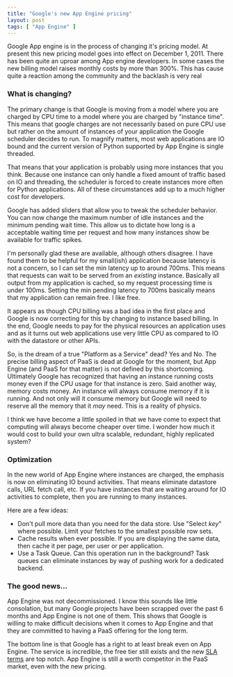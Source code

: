 ```yaml
---
title: "Google's new App Engine pricing"
layout: post
tags: [ "App Engine" ]
---
```


Google App engine is in the process of changing it's pricing model. At present this new pricing model goes into effect on December 1, 2011. There has been quite an uproar among App engine developers. In some cases the new billing model raises monthly costs by more than 300%. This has cause quite a reaction among the community and the backlash is very real

### What is changing?
The primary change is that Google is moving from a model where you are charged by CPU time to a model where you are charged by "instance time". This means that google charges are not necessarily based on pure CPU use but rather on the amount of instances of your application the Google scheduler decides to run. To magnify matters, most web applications are IO bound and the current version of Python supported by App Engine is single threaded. 

That means that your application is probably using more instances that you think. Because one instance can only handle a fixed amount of traffic based on IO and threading, the scheduler is forced to create instances more often for Python applications. All of these circumstances add up to a much higher cost for developers.

Google has added sliders that allow you to tweak the scheduler behavior. You can now change the maximum number of idle instances and the minimum pending wait time. This allow us to dictate how long is a acceptable waiting time per request and how many instances show be available for traffic spikes. 

I'm personally glad these are available, although others disagree. I have found them to be helpful for my small(ish) application because latency is not a concern, so I can set the min latency up to around 700ms. This means that requests can wait to be served from an _existing_ instance. Basically all output from my application is cached, so my request processing time is under 100ms. Setting the min pending latency to 700ms basically means that my application can remain free. I like free.

It appears as though CPU billing was a bad idea in the first place and Google is now correcting for this by changing to instance based billing. In the end, Google needs to pay for the physical resources an application uses and as it turns out web applications use very little CPU as compared to IO with the datastore or other APIs. 

So, is the dream of a true "Platform as a Service" dead? Yes and No. The precise billing aspect of PaaS is dead at Google for the moment, but App Engine (and PaaS for that matter) is not defined by this shortcoming. Ultimately Google has recognized that having an instance running costs money even if the CPU usage for that instance is zero. Said another way, memory costs money. An instance will always consume memory if it is running. And not only will it consume memory but Google will need to reserve all the memory that it _may_ need. This is a reality of physics.

I think we have become a little spoiled in that we have come to expect that computing will always become cheaper over time. I wonder how much it would cost to build your own ultra scalable, redundant, highly replicated system?

### Optimization
In the new world of App Engine where instances are charged, the emphasis is now on eliminating IO bound activities. That means eliminate datastore calls, URL fetch call, etc. If you have instances that are waiting around for IO activities to complete, then you are running to many instances.

Here are a few ideas:

* Don't pull more data than you need for the data store. Use "Select _key_" where possible. Limit your fetches to the smallest possible row sets.
* Cache results when ever possible. If you are displaying the same data, then cache it per page, per user or per application.
* Use a Task Queue. Can this operation run in the background? Task queues can eliminate instances by way of pushing work for a dedicated backend.

### The good news...
App Engine was not decommissioned. I know this sounds like little consolation, but many Google projects have been scrapped over the past 6 months and App Engine is not one of them. This shows that Google is willing to make difficult decisions when it comes to App Engine and that they are committed to having a PaaS offering for the long term. 

The bottom line is that Google has a right to at least break even on App Engine. The service is incredible, the free tier still exists and the new [SLA terms](http://code.google.com/appengine/sla.html) are top notch. App Engine is still a worth competitor in the PaaS market, even with the new pricing.
